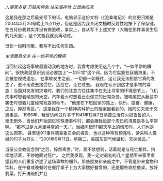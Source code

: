 *人事苦多变
万般来何急
往来温存地
长恨余叹息*

这是我在那之后最先写下的话。电脑显示这份文档（《沧桑笔记》）的变更日期是2004年5月20号晚上11点11分，但这是因为我关闭文档时反射性地按下了保存键。在五月份我其实并没有做更改，事实上，自从写下上述文字（大概在那件事发生后的几天里），这个文档我就没再动过。

很长一段时间里，我写不出任何东西。

*生活面目全非*
*在一如平常的瞬间*

当回忆起这场事故最震动我的地方时，我曾考虑使用这几个字，“一如平常的瞬间”。很快我就意识到没必要加上“一如平常”这个词，因为它盘旋在我脑海里，不会被忽视或遗忘。
在事故发生之前，一切都一如既往，这让我无法相信它真的发生了，更不用说去接受它，适应它，让它过去。
我现在认识到这才是事物的常态：当面对突发的灾难时，我们的注意力往往集中在无比寻常的环境细节上，飞机失事时想着晴朗的天空，汽车着火时想着还没做完的日常杂务，被响尾蛇从藤蔓中袭击时想着儿童经常玩耍的秋千。
“他走在下班回家的路上，快乐、振奋、健康，之后，猝然离世。”，这是我在一个精神病科护士的档案里看到的，她的丈夫死于交通事故。
1966年，我曾访问过许多于1941年12月7日清晨生活在火奴鲁鲁的人，毫无例外，当他们开始回忆珍珠港事件时，都会跟我说那个周日的清晨是多么平常啊。
“那不过是九月里寻常的一天。”，当被问起911那天早上的情形时，人们也是这么回答。
甚至连911事件调查委员会的报告，也以这种带有预兆性，读来叫人震撼的句子为开头：“2001年9月11日，星期二，美国东部气候温和，天抹微云。”

当圣公会教徒念到“之后，猝然离世。”时，我不禁想到，活着就是与死亡相伴，持续地活着，不停地面对死亡。
之后我发现，我一定对最初的几个星期里来家里看望我的人们重复讲述了这场事故的细节。那些朋友和亲戚之中，不管是带来食物和饮料，在午餐或晚餐时在餐厅桌子上为大家摆好餐盘的，还是那些收拾餐桌，放好剩菜，打开洗碗机并且
